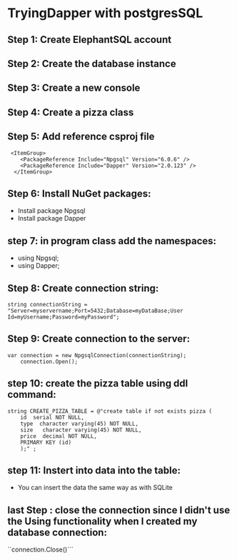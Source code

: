 # TryingDapper with postgresSQL
## Step 1: Create ElephantSQL account 
## Step 2: Create the database instance 
## Step 3: Create a new console
## Step 4: Create a pizza class
## Step 5: Add reference csproj file
```
 <ItemGroup>
    <PackageReference Include="Npgsql" Version="6.0.6" />
    <PackageReference Include="Dapper" Version="2.0.123" />
  </ItemGroup>
  ```
## Step 6: Install NuGet packages:

- Install package Npgsql
- Install package Dapper

## step 7: in program class add the namespaces:

- using Npgsql;
- using Dapper;

## Step 8: Create connection string:

 ```string connectionString = "Server=myservername;Port=5432;Database=myDataBase;User Id=myUsername;Password=myPassword";```

## Step 9: Create connection to the server:
```
var connection = new NpgsqlConnection(connectionString);
    connection.Open();
```
    
## step 10: create the pizza table using ddl command:

```
string CREATE_PIZZA_TABLE = @"create table if not exists pizza (
	id  serial NOT NULL,
	type  character varying(45) NOT NULL,
	size   character varying(45) NOT NULL,
	price  decimal NOT NULL,
    PRIMARY KEY (id) 
    );" ;
```

## step 11: Instert into data into the table:

- You can insert the data the same way as with SQLite

## last Step : close the connection since I didn't use the Using functionality  when I created my database connection:

 ``connection.Close()```
